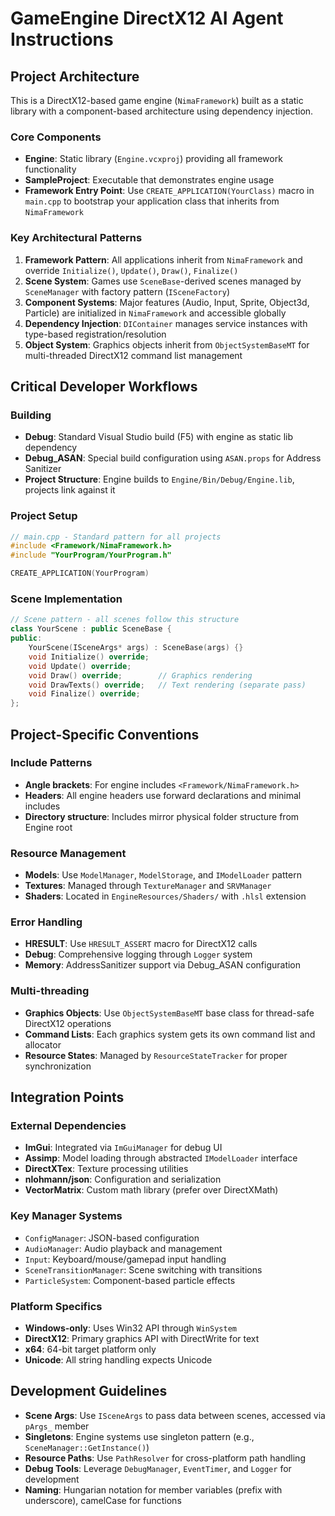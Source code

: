 # GameEngine DirectX12 AI Agent Instructions

## Project Architecture

This is a DirectX12-based game engine (`NimaFramework`) built as a static library with a component-based architecture using dependency injection.

### Core Components

- **Engine**: Static library (`Engine.vcxproj`) providing all framework functionality
- **SampleProject**: Executable that demonstrates engine usage
- **Framework Entry Point**: Use `CREATE_APPLICATION(YourClass)` macro in `main.cpp` to bootstrap your application class that inherits from `NimaFramework`

### Key Architectural Patterns

1. **Framework Pattern**: All applications inherit from `NimaFramework` and override `Initialize()`, `Update()`, `Draw()`, `Finalize()`
2. **Scene System**: Games use `SceneBase`-derived scenes managed by `SceneManager` with factory pattern (`ISceneFactory`)
3. **Component Systems**: Major features (Audio, Input, Sprite, Object3d, Particle) are initialized in `NimaFramework` and accessible globally
4. **Dependency Injection**: `DIContainer` manages service instances with type-based registration/resolution
5. **Object System**: Graphics objects inherit from `ObjectSystemBaseMT` for multi-threaded DirectX12 command list management

## Critical Developer Workflows

### Building
- **Debug**: Standard Visual Studio build (F5) with engine as static lib dependency
- **Debug_ASAN**: Special build configuration using `ASAN.props` for Address Sanitizer
- **Project Structure**: Engine builds to `Engine/Bin/Debug/Engine.lib`, projects link against it

### Project Setup
```cpp
// main.cpp - Standard pattern for all projects
#include <Framework/NimaFramework.h>
#include "YourProgram/YourProgram.h"

CREATE_APPLICATION(YourProgram)
```

### Scene Implementation
```cpp
// Scene pattern - all scenes follow this structure
class YourScene : public SceneBase {
public:
    YourScene(ISceneArgs* args) : SceneBase(args) {}
    void Initialize() override;
    void Update() override;
    void Draw() override;        // Graphics rendering
    void DrawTexts() override;   // Text rendering (separate pass)
    void Finalize() override;
};
```

## Project-Specific Conventions

### Include Patterns
- **Angle brackets**: For engine includes `<Framework/NimaFramework.h>`
- **Headers**: All engine headers use forward declarations and minimal includes
- **Directory structure**: Includes mirror physical folder structure from Engine root

### Resource Management
- **Models**: Use `ModelManager`, `ModelStorage`, and `IModelLoader` pattern
- **Textures**: Managed through `TextureManager` and `SRVManager`
- **Shaders**: Located in `EngineResources/Shaders/` with `.hlsl` extension

### Error Handling
- **HRESULT**: Use `HRESULT_ASSERT` macro for DirectX12 calls
- **Debug**: Comprehensive logging through `Logger` system
- **Memory**: AddressSanitizer support via Debug_ASAN configuration

### Multi-threading
- **Graphics Objects**: Use `ObjectSystemBaseMT` base class for thread-safe DirectX12 operations
- **Command Lists**: Each graphics system gets its own command list and allocator
- **Resource States**: Managed by `ResourceStateTracker` for proper synchronization

## Integration Points

### External Dependencies
- **ImGui**: Integrated via `ImGuiManager` for debug UI
- **Assimp**: Model loading through abstracted `IModelLoader` interface
- **DirectXTex**: Texture processing utilities
- **nlohmann/json**: Configuration and serialization
- **VectorMatrix**: Custom math library (prefer over DirectXMath)

### Key Manager Systems
- `ConfigManager`: JSON-based configuration
- `AudioManager`: Audio playback and management
- `Input`: Keyboard/mouse/gamepad input handling
- `SceneTransitionManager`: Scene switching with transitions
- `ParticleSystem`: Component-based particle effects

### Platform Specifics
- **Windows-only**: Uses Win32 API through `WinSystem`
- **DirectX12**: Primary graphics API with DirectWrite for text
- **x64**: 64-bit target platform only
- **Unicode**: All string handling expects Unicode

## Development Guidelines

- **Scene Args**: Use `ISceneArgs` to pass data between scenes, accessed via `pArgs_` member
- **Singletons**: Engine systems use singleton pattern (e.g., `SceneManager::GetInstance()`)
- **Resource Paths**: Use `PathResolver` for cross-platform path handling
- **Debug Tools**: Leverage `DebugManager`, `EventTimer`, and `Logger` for development
- **Naming**: Hungarian notation for member variables (prefix with underscore), camelCase for functions
